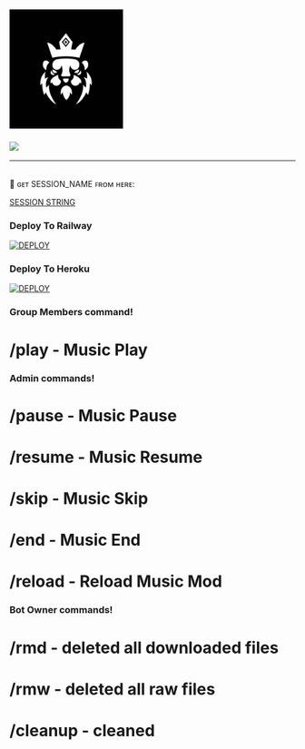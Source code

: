 
## <img src="resource/logo.jpg" width="200px"> 

<p>
    <a href="https://t.me/any24e" target="blank"><img src="https://img.shields.io/badge/@Any24-DLK-30302f?style=flat&logo=telegram" /></a>

___

 </br>
🧪 ɢᴇᴛ SESSION_NAME ꜰʀᴏᴍ ʜᴇʀᴇ:

[SESSION STRING](https://replit.com/@doozylab-lk/Session-String-Generator-SL?v=1)

 

### Deploy To Railway

[![DEPLOY](https://railway.app/button.svg)](https://railway.app/new/template?template=https://github.com/TEAM-DLK/DOOZY-MUSIC&envs=API_ID,API_HASH,BOT_TOKEN,STRING_SESSION,OWNER_USERNAME,SUPPORT_CHANNEL,SUPPORT_GROUP)


### Deploy To Heroku

[![DEPLOY](https://www.herokucdn.com/deploy/button.svg)](https://heroku.com/deploy?template=https://github.com/TEAM-DLK/DOOZY-MUSIC)



### Group Members command!
# /play - Music Play

### Admin commands!
# /pause - Music Pause
# /resume - Music Resume
# /skip - Music Skip
# /end - Music End
# /reload - Reload Music Mod

### Bot Owner commands!
# /rmd - deleted all downloaded files
# /rmw - deleted all raw files
# /cleanup - cleaned
